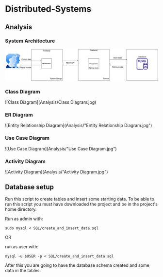 # Distributed-Systems


## Analysis

### System Architecture

![System Architecture](Analysis/System_architecture.jpg)

### Class Diagram

![Class Diagram](Analysis/Class Diagram.jpg)

### ER Diagram

![Entity Relationship Diagram](Analysis/"Entity Relationship Diagram.jpg")

### Use Case Diagram

![Use Case Diagram](Analysis/"Use Case Diagram.jpg")

### Activity Diagram

![Activity Diagram](Analysis/"Activity Diagram.jpg")


## Database setup

Run this script to create tables and insert some starting data. To be able to run this script you must have downloaded the project and be in the project's home directory.

Run as admin with:
```
sudo mysql < SQL/create_and_insert_data.sql 
```

OR

run as user with:
```
mysql -u $USER -p < SQL/create_and_insert_data.sql
```


After this you are going to have the database schema created and some data in the tables.


